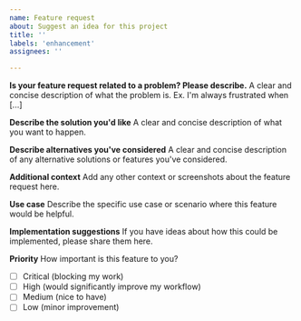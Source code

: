```yaml
---
name: Feature request
about: Suggest an idea for this project
title: ''
labels: 'enhancement'
assignees: ''

---
```


**Is your feature request related to a problem? Please describe.**
A clear and concise description of what the problem is. Ex. I'm always frustrated when [...]

**Describe the solution you'd like**
A clear and concise description of what you want to happen.

**Describe alternatives you've considered**
A clear and concise description of any alternative solutions or features you've considered.

**Additional context**
Add any other context or screenshots about the feature request here.

**Use case**
Describe the specific use case or scenario where this feature would be helpful.

**Implementation suggestions**
If you have ideas about how this could be implemented, please share them here.

**Priority**
How important is this feature to you?
- [ ] Critical (blocking my work)
- [ ] High (would significantly improve my workflow)
- [ ] Medium (nice to have)
- [ ] Low (minor improvement)